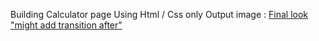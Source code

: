 Building Calculator page Using Html / Css only 
Output image : [Final look "might add transition after"](<Output imag.png>)

